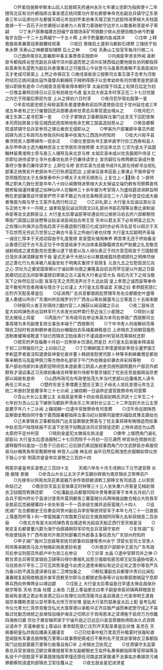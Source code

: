 <!-- { "loadSidebar": true } -->
　　○怀柔伯施聚卒聚本山后人后居顺天府通州永乐七年袭父忠职为指挥使十二年随驾北征有功升都指挥佥事宣德正统间累功升至右都督奉命充右副总兵镇守辽东景泰三年以征虏功升左都督天顺元年加封怀柔伯奉天翊卫宣力武臣特进荣禄大夫柱国食禄一千一百石子孙世袭授以诰券为人有膂力善骑射守边岁久以敢勇称至是卒子荣嗣
　　○丁未户部奏福建古田福宁县银场采矿煎银数少欲从民便验粮办纳今酌量每岁古田一千二十五两福宁一千五十两  上命于酌量数内各减其半
　　○戊申  上释衰服易素翼善冠素服腰经视事
　　○视日  景陵启土遣驸马都尉石璟祭  三陵抚宁伯朱永祭  天寿山之神都督赵辅祭  后土之神
　　○给  天寿山工役官军每月行粮二斗
　　○己酉命南京礼部署郎中事主事萧青实授郎中
　　○内阁臣李贤言昨闻  圣断欲令都指挥谷登充副总兵镇守凉州臣退而思之凉州实狭西临边要地彼处协同都指挥赵英素有名望若为副总兵者谋勇过之可服其心今谷登弓马虽善而勇略不及英臣闻刘玉才老成可居英上  上然之命驿召玉
○庚戌录故浙江按察司佥事王晟子忠孝为河南府经历正统间温处寇作晟督兵剿捕死于贼例得荫子以忠孝幼命有司优赡至是吏部请授以职故有是命
○内阁臣言臣等查得本朝时享  太庙初皆于四孟上旬择日后定为初一日惟孟春照旧择日以正旦有妨故也今遇  皇太后大丧孟冬时享正在二十七日忧服之内乞于除服后祭祀为宜  上从之择初六日时享
　　○夜月犯毕宿右股第一星
　　○辛亥哈密忠顺王母努温答失里遣使奏称前后所遣使臣往往于甘州延住或三年或五年者有之乞行催督回还兵部奏请命甘肃总兵等官遣出境从之
　　○夜月犯六诸王东第二星寻犯第一星
　　○壬子掌锦衣卫事都指挥佥事门达言天下囚犯皆聚本司而狱房甚少臣见城西武邑库隙地有余乞敕工部盖造狱房从之
　　○癸丑都察院请禁镇守总兵官参将之理讼者庶无侵职从之
　　○甲寅升户部署郎中事员外郎阎铎为浙江布政司左参政兵科给事中张海为江西饶州府知府
　　○给大兴宛平县餋济院贫人御寒绵布一百余疋
　　○致仕吏部尚书王直卒直字行俭江西泰和县人永乐甲申进士选为翰林庶吉士文学居优寻授修撰  太宗巡幸北京  仁宗为皇太子监国翰林留黄淮杨士奇与直三人辅导及来北京与修  太祖实录未成以忧去服阕升侍读  仁宗即位进侍读学士寻升右春坊右庶子仍兼侍读学士  宣宗嗣位与修两朝实录成升詹事府少詹事仍兼侍读学士  上即位与修  宣宗实录为总裁书成升礼部左侍郎寻出视礼部事正统癸亥升吏部尚书己巳秋虏寇犯边  上欲亲征直率廷臣上章谏止不报命留守京师既而加太子太保景泰中升少傅太子太师天顺改元  上复位上＜锍-釒＞辞师傅之职未几致仕至是卒年八十四讣闻赠特进荣禄大夫太保谥文端仍敕有司祭葬直伟貌修髯端谨持重望之如神仙中人在翰林三十余年屡为考官得人为盛经筵进讲辞旨明畅在吏部廉慎自守居家俨然子弟不敢近为诗文条畅简洁在二十八宿中登显位成大器者惟直为取与学士王英齐名而行检过之
　　○乙卯礼部上  大行皇太后谥议其仪注与正统七年十一月朔上  诚孝昭皇后谥议同其文曰礼部尚书臣石瑁等议奏比承制谕命臣等会文武群臣议上  大行皇太后尊谥臣等钦遵会同公侯驸马伯五府六部都察院等衙门英国公臣张懋等议拟呈进臣闻自古帝王受  天命以君主天下必有明圣之后为之佐理以共保洪业而佑启其子孙嘉迹懿行既已化成当时亦必有鸿名显号以昭示于天下后世而无穷此万世至公之典古今圣王之所由行者也伏惟  大行皇太后聪明齐圣端一诚庄仁厚本于天成动容由乎礼度爰嫔  宣圣暨处储闱奉养  两宫孝无违于终始备全众善德已冠于古今及正位于中宫遂祗承于内治体柔居静履顺含和严助奠之礼克敬克诚躬相成之道克勤克俭宽惠以逮下慈爱以及人母仪表正于四方壶范昭宣于万国懿德日茂庆泽渊深肆诞育于我  皇式丕承于大统以长以教载维载持恩顺顾托之明俾尽继述之善化行九有泽被八埏虽安处于明夷实重烦于慈荫复  元良九五之位慰臣民亿兆之心  宗社为之奠安国家赖以宁谧如斯功德之兼隆盖自前古而罕见是以升遐之日臣民痛切远迩无间臣等谨按旧章揆之古义盖有大行者必受大名  母后为天下之母当极天下之称然后足以配  宣圣在天之灵而流声光于久远此固  皇上孝思之诚而臣等奉命宜不敢有所忽者用竭与情合于公论谨上  大行皇太后尊谥宜  天锡之曰  孝恭懿宪慈仁庄烈齐天配圣章皇后
　　○征进两广总兵官都督颜彪赞理军务右佥都御史叶盛等遣人奏捷以所杀广东潮州府反贼罗刘宁广西龙山等处猺獞韦公立等首三十五级来献
　　○钟鼓司火者王存得持刀戳内官二人捕获以闻诏磔之示众
　　○夜二鼓有流星大如鸡弹色赤出羽林军行大余发光如杯南行至近浊三小星随之
　　○晓刻火星犯太微垣上将星
　　○丙辰升广东布政司右参议朱英为本司右参政广西按察司佥事周璹为本司副使复除佥事张本端于广西按察司
　　○下中书舍人何绂解祯亮等锦衣卫狱时有丧制朝参者冠白纱帽服白衣系绳着麻鞋是日  上命锦衣卫阅朝官服色违制者缓等绂靴遂下狱已而锦衣卫劾绂素行不谨调道州判官祯亮等赎杖还职
　　○顺天府尹丑福奏十月初一日例举乡饮酒礼然是日  大行皇太后丧服未释请易于初二日释服后行之  上曰姑已之
　　○丁巳朝鲜国王李瑈遣陪臣李叔仝暹罗国王孛剌蓝罗者直汥知遣使臣坤普伦直并董卜韩胡宣慰使司那卜林等寺剌麻番僧足都伯等来朝贡马及盔甲佩刀等方物命礼部官于午门外给赐金织袭衣并彩叚等物
　　○革户部右侍郎刘本道职冠带闲住本道直隶江阴县人由吏员授刑部照磨升户部员外郎颇有才谞谄事近习天顺初夤缘吉祥等冒升侍郎专督京储后丁忧去任至是服阕诣京吏部以闻故有是命
　　○山西布政司左布政使张茂九年当代吏部以边藩难其人请令再任三年从之
　　○楚府东安王季塛薨王楚庄王第三子母夫人邬氏宣德元年生正统二年册封至是薨享年三十七讣闻  上辍视朝一日谥恭定遣官致祭命有司营葬
　　○含山大长公主薨公主  太祖高皇帝第十四女母高丽妃韩氏洪武十三年生二十七年封为含山公主下嫁驸马都尉尹清永乐三年进封长公主二十二年加封大长公主至是薨亨年八十二讣闻  上辍视朝一日遣中官致祭命有司营葬
　　○戊午命巡按陕西监察御史鞫协同守备宁夏西路署都指挥佥事冯纪以按察司副使刘福劾其豫支廪给也
　　○己未掌锦衣卫事都指挥门达言监察御史樊英与丁忧主事郑瑛有贿赂迹而给事中赵忠百户陆瑄核报不实请下忠瑄于狱鞫送法司论赏赎徒还职  上特命调忠为山西太原府平定州判官
　　○晓刻金星犯太微垣左执法星
　　○庚申  上御西角门谕礼部臣曰  大行皇太后遗诰服制二十七日而除于十月初一日已满然  梓宫尚在殡朕何忍遽释服传曰虽加一日愈于已自初二日后朕仍素冠服视事西角门尔文武群臣亦素服但易乌纱帽黑角带皂靴朝参候  梓宫入山陵  神主祔  庙毕日然后用浅色衣服朝如常仪庶于朕心少安
明英宗睿皇帝实录卷之三百四十四




明英宗睿皇帝实录卷之三百四十五
　　天顺六年冬十月壬戌朔以下元节遣官祭  长陵  献陵  景陵
　　○命含山大长公主次子尹玉嫡孙辉俱为南京锦衣卫带俸百户
　　○光禄寺以供用龙凤花素瓷器万余件皆损敝请敕工部移文有司成造  上以劳民命姑已之
　　○南京钦天监五官保章正时钟等三十三人坐失奏六月客星见械赴锦衣卫狱既而宥罪还职
　　○松潘副总兵都督同知许贵等奏臣等于本年五月初八日会兵于叙州府长宁县进讨昔乖件莫洞都夜三寨蛮贼分兵两哨接战数合贼众大败我军全胜前后克破硬寨四十余处斩首一千一百余级生擒并追获蛮贼八十四人
　　○巡抚湖广左佥都御史王俭奏会同贵州副总兵李安等统领官军于本年七月二十一日直抵上落崖而杯落卜利一带蛮贼巢穴攻围累日前后生擒首贼阿同等九名斩获贼首二百余级
　　○夜北方有星大如鸡弹色青白尾迹有光起自天船正西行至天棓星没
　　○癸亥复右都督董兴爵为海宁伯佩镇朔将军印充总兵官镇守宣府
　　○复除湖广左布政使钱奂于广西布政司升南京刑部署员外郎事主事任孜为广东琼州府知府
　　○甲子湖广施州卫忠路等安抚司把事仰启踵等贵州永宁  顶营长官司土官舍人阿伟等来朝贡马及方物赐彩叚表里钞有差
　　○升南京户部郎中王英为广东布政司右参议刑部员外郎卢中为浙江右参议
　　○丁卯享  太庙
○遣中官祭司并之神
○敕甘肃总兵等官宣城伯卫頴等曰得尔奏报癿加思兰强取哈密忠顺王妃及逼胁哈密人马往掠赤斤罕东二卫可见其势渐盛今此虏又遣使来朝似有远交近攻之意尔等宜严兵为备以防不虞及遣译者往谕二卫俾加备之
　　○敕松潘副总兵都督许贵曰比闻松潘番贼复起阻绝粮道杀害军民敕至尔即与佥都御史陈泰等计议如果叙南贼寇宁息即移兵西向务俾两全以靖边鄙
　　○戊辰上  大行皇太后尊谥是日早遣太保会昌侯孙继宗等告  天地  宗庙  社稷  上亲告  几筵上尊谥册文曰孝子嗣皇帝臣祁镇再拜稽首言臣闻有圣德之君必有圣德之后以佐理化功而茂隆鸿业盖自唐虞三代圣帝明王逮我  祖宗率臻斯羙是以显号荣名光传万世钦惟  皇妣大行圣烈慈寿皇太后上配  皇考弘昭令仪允孝允仁克恭克敬含弘光大禀厚德以承乾中正齐庄极严诚而奉祀思守成之不易每过忧勤念继统之良艰恒加维护诲言之切夙示于宫闱恩泽之深溥施于臣庶万方欣戴四海攸归奠  宗社于奠安辑邦家于宁谧升遐之日远迩兴哀宜荐徽称用昭永久式咨舆议请命于  天谨奉册宝上尊谥曰  孝恭懿宪慈仁庄烈齐天配圣章皇后伏惟  圣灵在  天俯垂昭鉴弘祚我后播美无疆谨言
　　○己巳给事中程万里袁芳孙敬夏时张璇轮直登闻鼓有军妻击鼓伸冤万里等以故事祭祀斋戒日不奏刑名不受其状掌锦衣卫事都指挥门达劾其蒙蔽万里等引故事自角□羊  上命锦衣卫执究之
　　○甘肃镇守太监蒙泰总兵官宣城伯卫颖交章奏提督军务左副都御史王竑怀私奏保都指挥等官邢端等及私役千户田胜营干家事擅放指挥李瑾还原任河南逆其家属诸不法事竑亦奏頴贪污诸罪都察院请遣刑部锦衣卫官往覆从之
　　○夜五鼓金星犯进贤星
